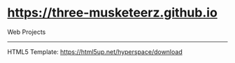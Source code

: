 https://three-musketeerz.github.io
==========================

Web Projects

------------

HTML5 Template: https://html5up.net/hyperspace/download